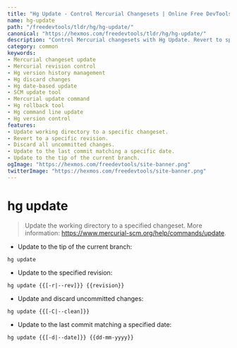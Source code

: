 ```yaml
---
title: "Hg Update - Control Mercurial Changesets | Online Free DevTools by Hexmos"
name: hg-update
path: "/freedevtools/tldr/hg/hg-update/"
canonical: "https://hexmos.com/freedevtools/tldr/hg/hg-update/"
description: "Control Mercurial changesets with Hg Update. Revert to specific revisions, discard uncommitted changes and update to specific dates using Mercurial SCM. Free online tool, no registration required."
category: common
keywords:
- Mercurial changeset update
- Mercurial revision control
- Hg version history management
- Hg discard changes
- Hg date-based update
- SCM update tool
- Mercurial update command
- Hg rollback tool
- Hg command line update
- Hg version control
features:
- Update working directory to a specific changeset.
- Revert to a specific revision.
- Discard all uncommitted changes.
- Update to the last commit matching a specific date.
- Update to the tip of the current branch.
ogImage: "https://hexmos.com/freedevtools/site-banner.png"
twitterImage: "https://hexmos.com/freedevtools/site-banner.png"
---
```


# hg update

> Update the working directory to a specified changeset.
> More information: <https://www.mercurial-scm.org/help/commands/update>.

- Update to the tip of the current branch:

`hg update`

- Update to the specified revision:

`hg update {{[-r|--rev]}} {{revision}}`

- Update and discard uncommitted changes:

`hg update {{[-C|--clean]}}`

- Update to the last commit matching a specified date:

`hg update {{[-d|--date]}} {{dd-mm-yyyy}}`
